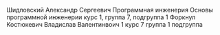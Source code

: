 Шидловский Александр Сергеевич Программная инженерия Основы программной инженерии курс 1, группа 7, подгруппа 1
Форкнул Костюкевич Владислав Валентинвоич 1 курс 7 группа 1 подгруппа
